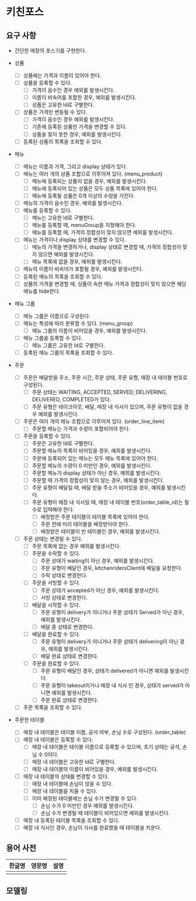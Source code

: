 # 키친포스

## 요구 사항

- 간단한 매장의 포스기를 구현한다.

- 상품
  - [ ] 상품에는 가격과 이름이 있어야 한다.
  - [ ] 상품을 등록할 수 있다.
    - [ ] 가격이 음수인 경우 예외를 발생시킨다.
    - [ ] 이름이 비속어를 포함한 경우, 예외를 발생시킨다.
    - [ ] 상품은 고유한 Id로 구별한다.
  - [ ] 상품은 가격만 변동될 수 있다.
    - [ ] 가격이 음수인 경우 예외를 발생시킨다.
    - [ ] 기존에 등록된 상품만 가격을 변경할 수 있다.
    - [ ] 상품을 찾지 못한 경우, 예외를 발생시킨다.
  - [ ] 등록된 상품의 목록을 조회할 수 있다.
  
- 메뉴
  - [ ] 메뉴는 이름과 가격, 그리고 display 상태가 있다.
  - [ ] 메뉴는 여러 개의 상품 조합으로 이루어져 있다. (menu_product)
    - [ ] 메뉴에 등록되는 상품이 없을 경우, 예외를 발생시킨다.
    - [ ] 메뉴에 등록되어 있는 상품은 모두 상품 목록에 있어야 한다.
    - [ ] 메뉴에 등록될 상품은 0개 이상의 수량을 가진다.
  - [ ] 메뉴의 가격이 음수인 경우, 예외를 발생시킨다.
  - [ ] 메뉴를 등록할 수 있다.
    - [ ] 메뉴는 고유한 Id로 구별한다.
    - [ ] 메뉴를 등록할 때, menuGroup을 지정해야 한다.
    - [ ] 메뉴를 등록할 때, 가격의 정합성이 맞지 않으면 예외를 발생시킨다.
  - [ ] 메뉴는 가격이나 display 상태를 변경할 수 있다.
    - [ ] 메뉴의 가격을 변경하거나, display 상태로 변경할 때, 가격의 정합성이 맞지 않으면 예외를 발생시킨다.
    - [ ] 메뉴 목록에 없을 경우, 예외를 발생시킨다.
  - [ ] 메뉴의 이름이 비속어가 포함될 경우, 예외를 발생시킨다.
  - [ ] 등록된 메뉴의 목록을 조회할 수 있다.
  - [ ] 상품의 가격을 변경할 때, 상품이 속한 메뉴 가격과 정합성이 맞지 않으면 해당 메뉴를 hide한다. 

- 메뉴 그룹
  - [ ] 메뉴 그룹은 이름으로 구성된다.
  - [ ] 메뉴는 특성에 따라 분류할 수 있다. (menu_group)
    - [ ] 메뉴 그룹의 이름이 비어있을 경우, 예외를 발생시킨다.
  - [ ] 메뉴 그룹을 등록할 수 있다.
    - [ ] 메뉴 그룹은 고유한 Id로 구별한다. 
  - [ ] 등록된 메뉴 그룹의 목록을 조회할 수 있다.

- 주문
  - [ ] 주문은 배달받을 주소, 주문 시간, 주문 상태, 주문 유형, 매장 내 테이블 번호로 구성된다.
    - [ ] 주문 상태는 WAITING, ACCEPTED, SERVED, DELIVERING, DELIVERED, COMPLETED가 있다.
    - [ ] 주문 유형은 테이크아웃, 배달, 매장 내 식사가 있으며, 주문 유형이 없을 경우 예외를 발생시킨다.
  - [ ] 주문은 여러 개의 메뉴 조합으로 이루어져 있다. (order_line_item)
    - [ ] 주문할 메뉴는 가격과 수량이 포함되어야 한다.
  - [ ] 주문을 등록할 수 있다.
    - [ ] 주문은 고유한 Id로 구별한다. 
    - [ ] 주문할 메뉴의 목록이 비어있을 경우, 예외를 발생시킨다.
    - [ ] 주문에 등록되어 있는 메뉴는 모두 메뉴 목록에 있어야 한다.
    - [ ] 주문할 메뉴의 수량이 0 미만인 경우, 예외를 발생시킨다.
    - [ ] 주문할 메뉴가 display 상태가 아닌 경우, 예외를 발생시킨다.
    - [ ] 주문할 때 가격의 정합성이 맞지 않는 경우, 예외를 발생시킨다.
    - [ ] 주문 유형이 배달일 때, 배달 받을 주소가 비어있을 경우, 예외를 발생시킨다.
    - [ ] 주문 유형이 매장 내 식사일 때, 매장 내 테이블 번호(order_table_id)는 필수로 입력해야 한다.
      - [ ] 배정받은 주문 테이블이 테이블 목록에 있어야 한다.
      - [ ] 주문 전에 미리 테이블을 배정받아야 한다.
      - [ ] 배정받은 테이블이 빈 테이블인 경우, 예외를 발생시킨다.

  - [ ] 주문 상태는 변경될 수 있다.
    - [ ] 주문 목록에 없는 경우 예외를 발생시킨다.
    - [ ] 주문을 수락할 수 있다.
      - [ ] 주문 상태가 waiting이 아닌 경우, 예외를 발생시킨다.
      - [ ] 주문 유형이 배달인 경우, kitchenridersClient에 배달을 요청한다.
      - [ ] 수락 상태로 변경한다.
    - [ ] 주문을 서빙할 수 있다.
      - [ ] 주문 상태가 accepted가 아닌 경우, 예외를 발생시킨다.
      - [ ] 서빙 상태로 변경한다.
    - [ ] 배달을 시작할 수 있다.
      - [ ] 주문 유형이 delivery가 아니거나 주문 상태가 Served가 아닌 경우, 예외를 발생시킨다.
      - [ ] 배달 중 상태로 변경한다.
    - [ ] 배달을 완료할 수 있다.
      - [ ] 주문 유형이 delivery가 아니거나 주문 상태가 delivering이 아닌 경우, 예외를 발생시킨다.
      - [ ] 배달 완료 상태로 변경한다.
    - [ ] 주문을 완료할 수 있다.
      - [ ] 주문 유형이 배달인 경우, 상태가 delivered가 아니면 예외를 발생시킨다.
      - [ ] 주문 유형이 takeout이거나 매장 내 식사 인 경우, 상태가 served가 아니면 예외를 발생시킨다.
      - [ ] 주문 완료 상태로 변경한다. 
  - [ ] 주문 목록을 조회할 수 있다.

- 주문한 테이블
  - [ ] 매장 내 테이블은 테이블 이름, 공석 여부, 손님 수로 구성된다. (order_table)
  - [ ] 매장 내 테이블은 등록할 수 있다.
    - [ ] 매장 내 테이블은 테이블 이름으로 등록할 수 있으며, 초기 상태는 공석, 손님 수 0이다.
    - [ ] 매장 내 테이블은 고유한 Id로 구별한다.
    - [ ] 매장 내 테이블의 이름이 비어있을 경우, 예외를 발생시킨다.
  - [ ] 매장 내 테이블의 상태를 변경할 수 있다.
    - [ ] 매장 내 테이블에 손님이 앉을 수 있다.
    - [ ] 매장 내 테이블을 치울 수 있다.
    - [ ] 이미 배정된 테이블에는 손님 수가 변경될 수 있다.
      - [ ] 손님 수가 0 미만인 경우 예외를 발생시킨다.
      - [ ] 손님 수가 변경될 때 테이블이 비어있으면 예외를 발생시킨다.
  - [ ] 매장 내 등록된 테이블 목록을 조회할 수 있다.
  - [ ] 매장 내 식사인 경우, 손님이 식사를 완료했을 때 테이블을 치운다.

## 용어 사전

| 한글명 | 영문명 | 설명 |
| --- | --- | --- |
|  |  |  |

## 모델링
